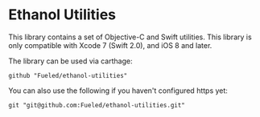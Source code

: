 # Ethanol Utilities

This library contains a set of Objective-C and Swift utilities.
This library is only compatible with Xcode 7 (Swift 2.0), and iOS 8 and later.

The library can be used via carthage:

	github "Fueled/ethanol-utilities"

You can also use the following if you haven't configured https yet:

	git "git@github.com:Fueled/ethanol-utilities.git"

